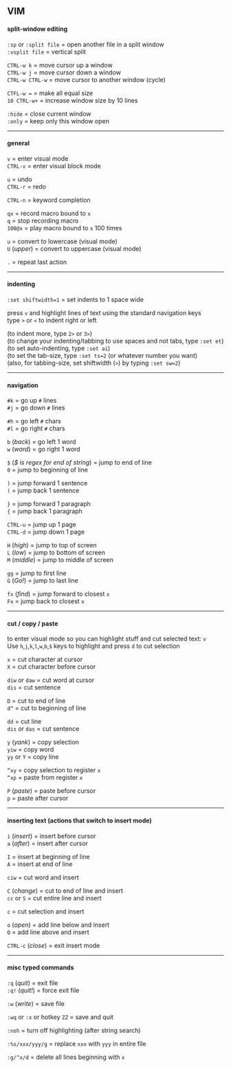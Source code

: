 ## VIM

#### split-window editing

`:sp` or `:split file`  =  open another file in a split window  
`:vsplit file`          =  vertical split

`CTRL-w k`              =  move cursor up a window  
`CTRL-w j`              =  move cursor down a window  
`CTRL-w CTRL-w`         =  move cursor to another window (cycle)

`CTFL-w =`              =  make all equal size  
`10 CTRL-w+`            =  increase window size by 10 lines

`:hide`                 =  close current window  
`:only`                 =  keep only this window open

---
#### general

`v`       = enter visual mode  
`CTRL-v`  = enter visual block mode

`u`       = undo  
`CTRL-r`  = redo

`CTRL-n`  = keyword completion

`qx`      = record macro bound to `x`  
`q`       = stop recording macro  
`100@x`   = play macro bound to `x` 100 times

`u`           = convert to lowercase (visual mode)  
`U` (*upper*) = convert to uppercase (visual mode)

`.`           = repeat last action

---  
#### indenting 

`:set shiftwidth=1` = set indents to 1 space wide

press `v` and highlight lines of text using the standard navigation keys  
type `>` or `<` to indent right or left

(to indent more, type `2>` or `3>`)  
(to change your indenting/tabbing to use spaces and not tabs, type `:set et`)  
(to set auto-indenting, type `:set ai`)  
(to set the tab-size, type `:set ts=2` (or whatever number you want)  
(also, for tabbing-size, set shiftwidth (`>`) by typing `:set sw=2`)

---
#### navigation

`#k`  = go up `#` lines  
`#j`  = go down `#` lines

`#h`  = go left `#` chars  
`#l`  = go right `#` chars

`b` (*back*)  = go left 1 word  
`w` (*word*)  = go right 1 word

`$` (*$ is regex for end of string*) = jump to end of line  
`0`                                  = jump to beginning of line

`)`   = jump forward 1 sentence  
`(`   = jump back 1 sentence

`}`   = jump forward 1 paragraph  
`{`   = jump back 1 paragraph

`CTRL-u`        = jump up 1 page  
`CTRL-d`        = jump down 1 page

`H` (*high*)    = jump to top of screen  
`L` (*low*)     = jump to bottom of screen  
`M` (*middle*)  = jump to middle of screen

`gg`            = jump to first line  
`G` (*Go!*)     = jump to last line

`fx` (*find*)   = jump forward to closest `x`  
`Fx`            = jump back to closest `x`

---
#### cut / copy / paste 

to enter visual mode so you can highlight stuff and cut selected text: `v`  
Use `h`,`j`,`k`,`l`,`w`,`b`,`$` keys to highlight and press `d` to cut selection

`x`             = cut character at cursor  
`X`             = cut character before cursor

`diw` or `daw`  = cut word at cursor  
`dis`           = cut sentence

`D`             = cut to end of line  
`d^`            = cut to beginning of line

`dd`            = cut line  
`dis` or `das`  = cut sentence

`y` (*yank*)    = copy selection  
`yiw`           = copy word  
`yy` or `Y`     = copy line

`“xy`           = copy selection to register `x`  
`“xp`           = paste from register `x`

`P` (*paste*)   = paste before cursor  
`p`             = paste after cursor

---
#### inserting text (actions that switch to insert mode) 

`i` (*insert*)  = insert before cursor  
`a` (*after*)   = insert after cursor

`I`             = insert at beginning of line  
`A`             = insert at end of line

`ciw`           = cut word and insert

`C` (*change*)  = cut to end of line and insert  
`cc` or `S`     = cut entire line and insert

`c`             = cut selection and insert

`o` (*open*)    = add line below and insert  
`O`             = add line above and insert

`CTRL-c` (*close*) = exit insert mode

---
#### misc typed commands

`:q` (*quit*)     = exit file  
`:q!` (*quit!*)   = force exit file

`:w` (*write*)    = save file
 
`:wq` or `:x` or hotkey `ZZ` = save and quit

`:noh`                       = turn off highlighting (after string search)

`:%s/xxx/yyy/g`              = replace `xxx` with `yyy` in entire file

`:g/^x/d`                    = delete all lines beginning with `x`

